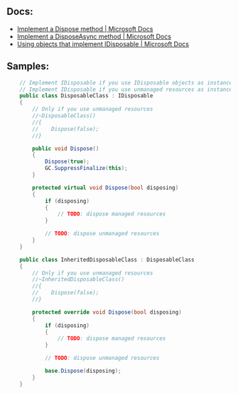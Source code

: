 ## Docs:
- [Implement a Dispose method | Microsoft Docs](https://docs.microsoft.com/en-us/dotnet/standard/garbage-collection/implementing-dispose)
- [Implement a DisposeAsync method | Microsoft Docs](https://docs.microsoft.com/en-us/dotnet/standard/garbage-collection/implementing-disposeasync)
- [Using objects that implement IDisposable | Microsoft Docs](https://docs.microsoft.com/en-us/dotnet/standard/garbage-collection/using-objects)

## Samples:
```c#
    // Implement IDisposable if you use IDisposable objects as instance fields
    // Implement IDisposable if you use unmanaged resources as instance fields
    public class DisposableClass : IDisposable
    {
        // Only if you use unmanaged resources
        //~DisposableClass()
        //{
        //    Dispose(false);
        //}

        public void Dispose()
        {
            Dispose(true);
            GC.SuppressFinalize(this);
        }

        protected virtual void Dispose(bool disposing)
        {
            if (disposing)
            {
                // TODO: dispose managed resources
            }

            // TODO: dispose unmanaged resources
        }
    }

    public class InheritedDisposableClass : DisposableClass
    {
        // Only if you use unmanaged resources
        //~InheritedDisposableClass()
        //{
        //    Dispose(false);
        //}

        protected override void Dispose(bool disposing)
        {
            if (disposing)
            {
                // TODO: dispose managed resources
            }

            // TODO: dispose unmanaged resources

            base.Dispose(disposing);
        }
    }
```
